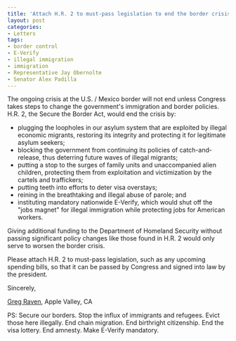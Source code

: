 ```yaml
---
title: 'Attach H.R. 2 to must-pass legislation to end the border crisis'
layout: post
categories:
- Letters
tags:
- border control
- E-Verify
- illegal immigration
- immigration
- Representative Jay Obernolte
- Senator Alex Padilla
---
```


The ongoing crisis at the U.S. / Mexico border will not end unless Congress takes steps to change the government's immigration and border policies. H.R. 2, the Secure the Border Act, would end the crisis by:

- plugging the loopholes in our asylum system that are exploited by illegal economic migrants, restoring its integrity and protecting it for legitimate asylum seekers;
- blocking the government from continuing its policies of catch-and-release, thus deterring future waves of illegal migrants;
- putting a stop to the surges of family units and unaccompanied alien children, protecting them from exploitation and victimization by the cartels and traffickers;
- putting teeth into efforts to deter visa overstays;
- reining in the breathtaking and illegal abuse of parole; and
- instituting mandatory nationwide E-Verify, which would shut off the "jobs magnet" for illegal immigration while protecting jobs for American workers.

Giving additional funding to the Department of Homeland Security without passing significant policy changes like those found in H.R. 2 would only serve to worsen the border crisis.

Please attach H.R. 2 to must-pass legislation, such as any upcoming spending bills, so that it can be passed by Congress and signed into law by the president.

Sincerely,

[Greg Raven](https://www.gregraven.org/), Apple Valley, CA

PS: Secure our borders. Stop the influx of immigrants and refugees. Evict those here illegally. End chain migration. End birthright citizenship. End the visa lottery. End amnesty. Make E-Verify mandatory.